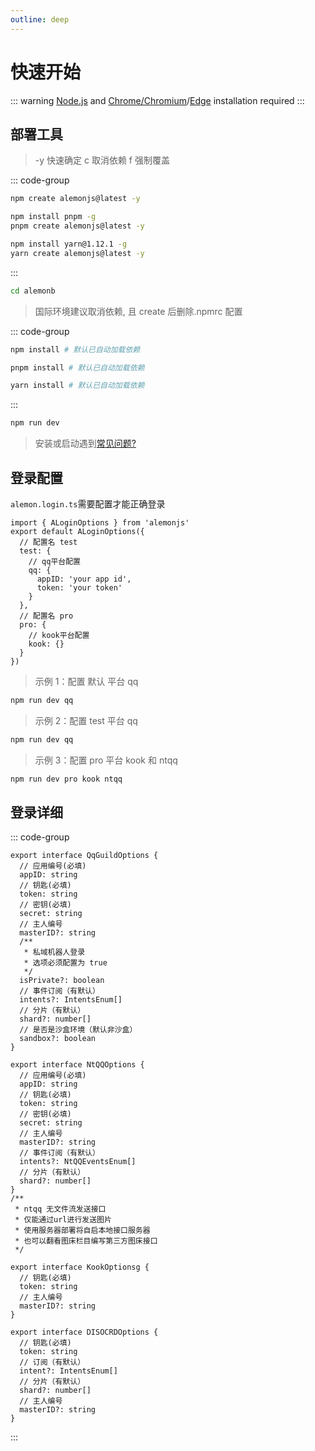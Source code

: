 ```yaml
---
outline: deep
---
```


# 快速开始

::: warning
[Node.js](https://nodejs.org) and [Chrome/Chromium](https://www.google.cn/chrome/)/[Edge](https://www.microsoft.com/zh-cn/edge/download?form=MA13DC) installation required
:::

## 部署工具

> -y 快速确定 c 取消依赖 f 强制覆盖

::: code-group

```sh [npm]
npm create alemonjs@latest -y
```

```sh [pnpm]
npm install pnpm -g
pnpm create alemonjs@latest -y
```

```sh [yarn]
npm install yarn@1.12.1 -g
yarn create alemonjs@latest -y
```

:::

```sh
cd alemonb
```

> 国际环境建议取消依赖, 且 create 后删除.npmrc 配置

::: code-group

```sh [npm]
npm install # 默认已自动加载依赖
```

```sh [pnpm]
pnpm install # 默认已自动加载依赖
```

```sh [yarn]
yarn install # 默认已自动加载依赖
```

:::

```sh
npm run dev
```

> 安装或启动遇到[常见问题?](/about/problem)

## 登录配置

`alemon.login.ts`需要配置才能正确登录

```typescript:line-numbers=1
import { ALoginOptions } from 'alemonjs'
export default ALoginOptions({
  // 配置名 test
  test: {
    // qq平台配置
    qq: {
      appID: 'your app id',
      token: 'your token'
    }
  },
  // 配置名 pro
  pro: {
    // kook平台配置
    kook: {}
  }
})
```

> 示例 1：配置 默认 平台 qq

```sh
npm run dev qq
```

> 示例 2：配置 test 平台 qq

```sh
npm run dev qq
```

> 示例 3：配置 pro 平台 kook 和 ntqq

```sh
npm run dev pro kook ntqq
```

## 登录详细

::: code-group

```ts{3,5,7} [QQ(频道)]
export interface QqGuildOptions {
  // 应用编号(必填)
  appID: string
  // 钥匙(必填)
  token: string
  // 密钥(必填)
  secret: string
  // 主人编号
  masterID?: string
  /**
   * 私域机器人登录
   * 选项必须配置为 true
   */
  isPrivate?: boolean
  // 事件订阅（有默认）
  intents?: IntentsEnum[]
  // 分片（有默认）
  shard?: number[]
  // 是否是沙盒环境（默认非沙盒）
  sandbox?: boolean
}
```

```ts{3,5,7} [NTQQ(群)]
export interface NtQQOptions {
  // 应用编号(必填)
  appID: string
  // 钥匙(必填)
  token: string
  // 密钥(必填)
  secret: string
  // 主人编号
  masterID?: string
  // 事件订阅（有默认）
  intents?: NtQQEventsEnum[]
  // 分片（有默认）
  shard?: number[]
}
/**
 * ntqq 无文件流发送接口
 * 仅能通过url进行发送图片
 * 使用服务器部署将自启本地接口服务器
 * 也可以翻看图床栏目编写第三方图床接口
 */
```

```ts{3} [KOOK]
export interface KookOptionsg {
  // 钥匙(必填)
  token: string
  // 主人编号
  masterID?: string
}
```

```ts{3} [DISCORD]
export interface DISOCRDOptions {
  // 钥匙(必填)
  token: string
  // 订阅（有默认）
  intent?: IntentsEnum[]
  // 分片（有默认）
  shard?: number[]
  // 主人编号
  masterID?: string
}
```

:::
